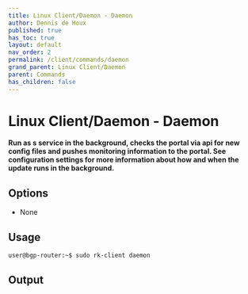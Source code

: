 ```yaml
---
title: Linux Client/Daemon - Daemon
author: Dennis de Houx
published: true
has_toc: true
layout: default
nav_order: 2
permalink: /client/commands/daemon
grand_parent: Linux Client/Daemon
parent: Commands
has_children: false
---
```


# Linux Client/Daemon - Daemon

**Run as s service in the background, checks the portal via api for new config files and pushes monitoring information to the portal. See configuration settings for more information about how and when the update runs in the background.**

## Options

- None

## Usage

```bash
user@bgp-router:~$ sudo rk-client daemon
```

## Output
